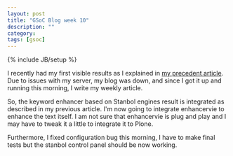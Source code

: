 ```yaml
---
layout: post
title: "GSoC Blog week 10"
description: ""
category: 
tags: [gsoc]
---
```

{% include JB/setup %}

I recently had my first visible results as I explained in [my precedent
article](/2011/07/28/first-visible-results).
Due to issues with my server, my blog was down, and since I got it up and
running this morning, I write my weekly article.

So, the keyword enhancer based on Stanbol engines result is integrated as
described in my previous article. I'm now going to integrate enhancervie to
enhance the text itself. I am not sure that enhancervie is plug and play and I
may have to tweak it a little to integrate it to Plone.

Furthermore, I fixed configuration bug this morning, I have to make final tests
but the stanbol control panel should be now working.
